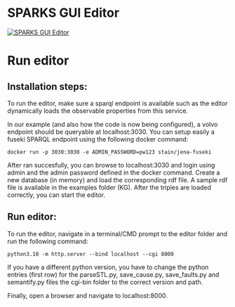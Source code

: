 # SPARKS GUI Editor

[![SPARKS GUI Editor](https://github.com/predict-idlab/SPARKS/blob/main/img/sparks_editor.gif)](https://youtu.be/BzLiNpzNHU8)

# Run editor
## Installation steps:

To run the editor, make sure a sparql endpoint is available such as the editor dynamically loads the observable properties from this service.

In our example (and also how the code is now being configured), a volvo endpoint should be queryable at localhost:3030.
You can setup easily a fuseki SPARQL endpoint using the following docker command:
```
docker run -p 3030:3030 -e ADMIN_PASSWORD=pw123 stain/jena-fuseki
```
After ran succesfully, you can browse to localhost:3030 and login using admin and the admin password defined in the docker command.
Create a new database (in memory) and load the corresponding rdf file. A sample rdf file is available in the examples folder (KG).
After the triples are loaded correctly, you can start the editor.


## Run editor:
To run the editor, navigate in a terminal/CMD prompt to the editor folder and run the following command:
```
python3.10 -m http.server --bind localhost --cgi 8000
```
If you have a different python version, you have to change the python entries (first row) for the parseSTL.py, save_cause.py, save_faults.py and semantify.py files the cgi-bin folder to the correct version and path.

Finally, open a browser and navigate to localhost:8000. 

